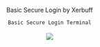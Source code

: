 <center>
  <p align="center">Basic Secure Login by Xerbuff</p>
</center>

<center>
  <p align="center" align-items="center">
     <code>Basic Secure Login Terminal</code><br>
    <br>
    <img align="center" src="https://c.tenor.com/rDcxSVdr7qoAAAAC/itachi-uchiha.gif" /><br><br>
  </p>
</center>
